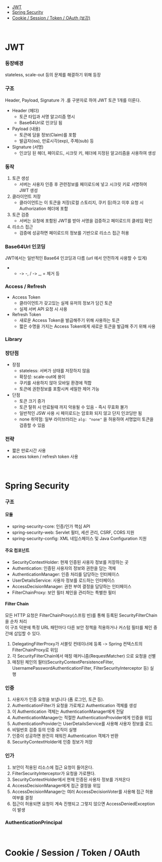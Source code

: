 - [JWT](#jwt)
- [Spring Security](#spring-security)
- [Cookie / Session / Token / OAuth (보강)](#cookie--session--token--oauth)


<br>


# JWT
### 등장배경
stateless, scale-out 등의 문제를 해결하기 위해 등장

### 구조
Header, Payload, Signature 가 .를 구분자로 하여 JWT 토큰 1개를 이룬다.
- Header (헤더)
    - 토큰 타입과 서명 알고리즘 명시
    - Base64Url로 인코딩 됨
- Payload (내용)
    - 토큰에 담을 정보(Claim)를 포함
    - 발급자(iss), 만료시각(exp), 주제(sub) 등
- Signature (서명)
    - 인코딩 된 헤더, 페이로드, 시크릿 키, 헤더에 지정된 알고리즘을 사용하여 생성

### 동작
1. 토큰 생성
    - 서버는 사용자 인증 후 관련정보를 페이로드에 넣고 시크릿 키로 서명하여 JWT 생성
2. 클라이언트 저장
    - 클라이언트는 이 토큰을 저장(로컬 스토리지, 쿠키 등)하고 이후 요청 시 Authorization 헤더에 포함
3. 토큰 검증
    - 서버는 요청에 포함된 JWT를 받아 서명을 검증하고 페이로드의 클레임 확인
4. 리소스 접근
    - 검증에 성공하면 페이로드의 정보를 기반으로 리소스 접근 허용

### Base64Url 인코딩
JWT에서는 일반적인 Base64 인코딩과 다름 (url 에서 안전하게 사용할 수 있게)
- + -> -, / -> _, = 제거 등

### Access / Refresh
- Access Token
    - 클라이언트가 갖고있는 실제 유저의 정보가 담긴 토큰
    - 실제 서버 API 요청 시 사용
- Refresh Token
    - 새로운 Access Token을 발급해주기 위해 사용하는 토큰
    - 짧은 수명을 가지는 Access Token에게 새로운 토큰을 발급해 주기 위해 사용

### Library

### 장단점
- 장점
    - stateless: 서버가 상태를 저장하지 않음
    - 확장성: scale-out에 용이
    - 쿠키를 사용하지 않아 모바일 환경에 적합
    - 토큰에 권한정보를 포함시켜 세밀한 제어 가능
- 단점
    - 토큰 크기 증가
    - 토큰 탈취 시 만료될때 까지 악용될 수 있음 - 즉시 무효화 불가
    - 일반적인 JSW 사용 시 페이로드는 암호화 되지 않고 단지 인코딩만 됨
    - none 취약점: 일부 라이브러리는 `alg: "none"` 을 허용하여 서명없이 토큰을 검증할 수 있음

### 전략
- 짧은 만료시간 사용
- access token / refresh token 사용


<br>


# Spring Security
### 구조
#### 모듈
- spring-security-core: 인증/인가 핵심 API
- spring-security-web: Servlet 필터, 세션 관리, CSRF, CORS 지원
- spring-security-config: XML 네임스페이스 및 Java Configuration 지원

#### 주요 컴포넌트
- SecurityContextHolder: 현재 인증된 사용자 정보를 저장하는 곳
- Authentication: 인증된 사용자의 정보와 권한을 담는 객체
- AuthenticationManager: 인증 처리를 담당하는 인터페이스
- UserDetailsService: 사용자 정보를 로드하는 인터페이스
- AccessDecisionManager: 권한 부여 결정을 담당하는 인터페이스
- FilterChainProxy: 보안 필터 체인을 관리하는 특별한 필터

#### Filter Chain
모든 HTTP 요청은 FilterChainProxy(스프링 빈)를 통해 등록된 SecurityFilterChain을 순차 처리
<br>
이 구조 덕분에 특정 URL 패턴마다 다른 보안 정책을 적용하거나 커스텀 필터를 체인 중간에 삽입할 수 있다.
1. DelegatingFilterProxy가 서블릿 컨테이너에 등록 -> Spring 컨텍스트의 FilterChainProxy로 위임
2. 각 SecurityFilterChain에서 매칭 매커니즘(RequestMatcher) 으로 요청을 선별
3. 매칭된 체인의 필터(SecurityContextPersistenceFilter, UsernamePasswordAuthenticationFilter, FilterSecurityInterceptor 등) 실행

### 인증
1. 사용자가 인증 요청을 보냅니다 (폼 로그인, 토큰 등).
2. AuthenticationFilter가 요청을 가로채고 Authentication 객체를 생성
3. 이 Authentication 객체는 AuthenticationManager에게 전달
4. AuthenticationManager는 적절한 AuthenticationProvider에게 인증을 위임
5. AuthenticationProvider는 UserDetailsService를 사용해 사용자 정보를 로드
6. 비밀번호 검증 등의 인증 로직이 실행
7. 인증이 성공하면 완전히 채워진 Authentication 객체가 반환
8. SecurityContextHolder에 인증 정보가 저장

### 인가
1. 보안이 적용된 리소스에 접근 요청이 들어온다.
2. FilterSecurityInterceptor가 요청을 가로챈다.
3. SecurityContextHolder에서 현재 인증된 사용자 정보를 가져온다
4. AccessDecisionManager에게 접근 결정을 위임
5. AccessDecisionManager는 여러 AccessDecisionVoter를 사용해 접근 허용 여부를 결정
6. 접근이 허용되면 요청이 계속 진행되고 그렇지 않으면 AccessDeniedException이 발생


### AuthenticationPrincipal


<br>


# Cookie / Session / Token / OAuth


<br>